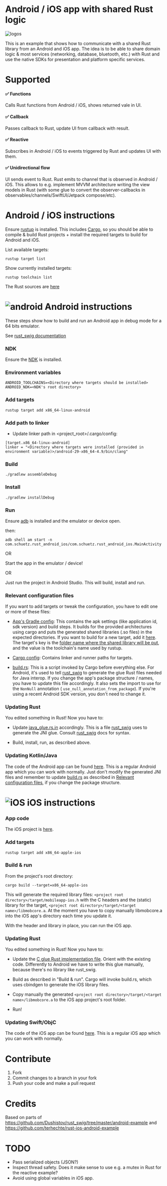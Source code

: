 # Android / iOS app with shared Rust logic

![logos](img/logos_.png)

This is an example that shows how to communicate with a shared Rust library from an Android and iOS app. The idea is to be able to share domain logic & most services (networking, database, bluetooth, etc.) with Rust and use the native SDKs for presentation and platform specific services.

# Supported

#### ✅ Functions
Calls Rust functions from Android / iOS, shows returned vale in UI.

#### ✅ Callback
Passes callback to Rust, update UI from callback with result.

#### ✅ Reactive
Subscribes in Android / iOS to events triggered by Rust and updates UI with them. 

#### ✅ Unidirectional flow
UI sends event to Rust. Rust emits to channel that is observed in Android / iOS. This allows to e.g. implement MVVM architecture writing the view models in Rust (with some glue to convert the observer-callbacks in observables/channels/SwiftUI/Jetpack compose/etc).

# Android / iOS instructions

Ensure [rustup](https://rustup.rs/) is installed. This includes [Cargo](https://doc.rust-lang.org/cargo/), so you should be able to compile & build Rust projects + install the required targets to build for Android and iOS.

List available targets: 
```
rustup target list
```

Show currently installed targets: 
```
rustup toolchain list
```

The Rust sources are [here](src)

# ![android](img/android_.png) Android instructions

These steps show how to build and run an Android app in debug mode for a 64 bits emulator. 

See [rust_swig documentation](https://dushistov.github.io/rust_swig/java-android-example.html)


### NDK

Ensure the [NDK](https://developer.android.com/ndk/guides) is installed.  

### Environment variables

```
ANDROID_TOOLCHAINS=<Directory where targets should be installed> 
ANDROID_NDK=<NDK's root directory>
```

### Add targets

```
rustup target add x86_64-linux-android
```

### Add path to linker

- Update linker path in <project_root>/.cargo/config:

```
[target.x86_64-linux-android]
linker = "<Directory where targets were installed (provided in environment variable)>/android-29-x86_64-4.9/bin/clang"
```

### Build

```
./gradlew assembleDebug
```

### Install

```
./gradlew installDebug
```

### Run

Ensure [adb](https://developer.android.com/studio/command-line/adb) is installed and the emulator or device open. 

then:

```
adb shell am start -n com.schuetz.rust_android_ios/com.schuetz.rust_android_ios.MainActivity
```

OR

Start the app in the emulator / device!

OR 

Just run the project in Android Studio. This will build, install and run.

### Relevant configuration files

If you want to add targets or tweak the configuration, you have to edit one or more of these files:

- [App's Gradle config](app/build.gradle): This contains the apk settings (like application id, sdk version) and build steps. It builds for the provided architectures using cargo and puts the generated shared libraries (.so files) in the expected directories. If you want to build for a new target, add it [here](app/build.gradle#L45). The target's key is the [folder name where the shared library will be put](https://developer.android.com/ndk/guides/abis.html), and the value is the toolchain's name used by rustup.

- [Cargo config](.cargo/config): Contains linker and runner paths for targets.

- [build.rs](build.rs): This is a script invoked by Cargo before everything else. For Android, it's used to tell [rust_swig](https://github.com/Dushistov/rust_swig) to generate the glue Rust files needed for Java interop. If you change the app's package structure / names, you have to update this file accordingly. It also sets the import to use for the `NonNull` annotation ( `use_null_annotation_from_package`). If you're using a recent Android SDK version, you don't need to change it.

### Updating Rust

You edited something in Rust! Now you have to:

- Update [java_glue.rs.in](src/java_glue.rs.in) accordingly. This is a file [rust_swig](https://github.com/Dushistov/rust_swig) uses to generate the JNI glue. Consult [rust_swig](https://github.com/Dushistov/rust_swig) docs for syntax. 

- Build, install, run, as described above.

### Updating Kotlin/Java

The code of the Android app can be found [here](app). This is a regular Android app which you can work with normally. Just don't modify the generated JNI files and remember to update [build.rs](build.rs) as described in [Relevant configuration files](#relevant-configuration-files), if you change the package structure.

# ![iOS](img/ios_.png) iOS instructions

### App code

The iOS project is [here](ios_app).

### Add targets
```
rustup target add x86_64-apple-ios
```

### Build & run
From the project's root directory:
```
cargo build --target=x86_64-apple-ios
```
This will generate the required library files: `<project root directory>/target/mobileapp-ios.h` with the C headers and the (static) library for the target, `<project root directory>/target/<target name>/libmobcore.a`. At the moment you have to copy manually libmobcore.a into the iOS app's directory each time you update it.

With the header and library in place, you can run the iOS app. 

### Updating Rust

You edited something in Rust! Now you have to:

- Update the [C glue Rust implementation file](src/ios_c_headers.rs). Orient with the existing code. Differently to Android we have to write this glue manually, because there's no library like rust_swig.

- Build as described in "Build & run". Cargo will invoke build.rs, which uses cbindgen to generate the iOS library files.

- Copy manually the generated `<project root directory>/target/<target name>/libmobcore.a` to the iOS app project's root folder.
 
- Run!

### Updating Swift/ObjC

The code of the iOS app can be found [here](ios_app). This is a regular iOS app which you can work with normally.

# Contribute

1. Fork
2. Commit changes to a branch in your fork
3. Push your code and make a pull request

# Credits

Based on parts of https://github.com/Dushistov/rust_swig/tree/master/android-example and https://github.com/terhechte/rust-ios-android-example

# TODO

- Pass serialized objects (JSON?) 
- Inspect thread safety. Does it make sense to use e.g. a mutex in Rust for the reactive example?
- Avoid using global variables in iOS app.
